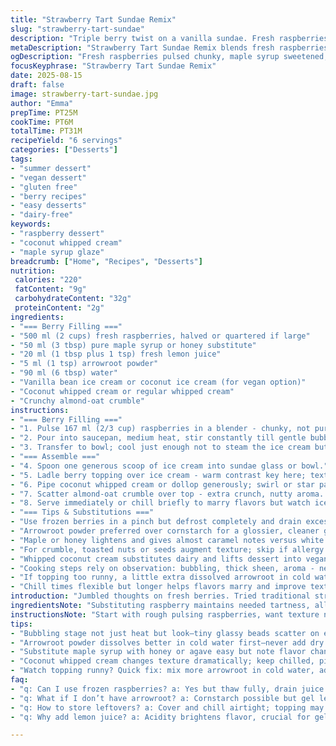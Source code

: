 ```yaml
---
title: "Strawberry Tart Sundae Remix"
slug: "strawberry-tart-sundae"
description: "Triple berry twist on a vanilla sundae. Fresh raspberries swap in, lemon juice adds sharpness. Cornstarch replaced by arrowroot for cleaner finish. Crumble gets mellow almond flour, oats. Sweetened only lightly. Cooked purée hints of popping bubbles, thickens to coat berries and spoon. Assemble with whipped coconut cream for a dairy-free lift. Chill times slightly shifted to avoid over-setting. Recognize bubbling intensity not by timer alone but by thickened shine. Scoops, rosaces, textured rounds. Simple, refreshing, a no-fuss summer treat."
metaDescription: "Strawberry Tart Sundae Remix blends fresh raspberries with maple syrup, arrowroot thickened glaze, creamy coconut whipped cream, and almond-oat crumble chill-ready summer treat."
ogDescription: "Fresh raspberries pulsed chunky, maple syrup sweetened, arrowroot thickened glaze, coconut whipped cream topping, almond-oat crunch. Chill, serve, summer dessert done right."
focusKeyphrase: "Strawberry Tart Sundae Remix"
date: 2025-08-15
draft: false
image: strawberry-tart-sundae.jpg
author: "Emma"
prepTime: PT25M
cookTime: PT6M
totalTime: PT31M
recipeYield: "6 servings"
categories: ["Desserts"]
tags:
- "summer dessert"
- "vegan dessert"
- "gluten free"
- "berry recipes"
- "easy desserts"
- "dairy-free"
keywords:
- "raspberry dessert"
- "coconut whipped cream"
- "maple syrup glaze"
breadcrumb: ["Home", "Recipes", "Desserts"]
nutrition: 
 calories: "220"
 fatContent: "9g"
 carbohydrateContent: "32g"
 proteinContent: "2g"
ingredients:
- "=== Berry Filling ==="
- "500 ml (2 cups) fresh raspberries, halved or quartered if large"
- "50 ml (3 tbsp) pure maple syrup or honey substitute"
- "20 ml (1 tbsp plus 1 tsp) fresh lemon juice"
- "5 ml (1 tsp) arrowroot powder"
- "90 ml (6 tbsp) water"
- "Vanilla bean ice cream or coconut ice cream (for vegan option)"
- "Coconut whipped cream or regular whipped cream"
- "Crunchy almond-oat crumble"
instructions:
- "=== Berry Filling ==="
- "1. Pulse 167 ml (2/3 cup) raspberries in a blender - chunky, not puree smooth. Add maple syrup, lemon juice, arrowroot powder dissolved in water. Blend quick to combine but keep texture."
- "2. Pour into saucepan, medium heat, stir constantly till gentle bubbling starts, no roaring boil. Watch closely; bubbles like glass beads forming signal thickening. Add remaining raspberries carefully. Heat another 90 seconds, keep stirring or risk scorch. Mixture should shine, coat spatula thickly but flow."
- "3. Transfer to bowl; cool just enough not to steam the ice cream but still warm enough for flavors to spread. Cover, chill minimum 20 minutes or till just cool but not totally set."
- "=== Assemble ==="
- "4. Spoon one generous scoop of ice cream into sundae glass or bowl."
- "5. Ladle berry topping over ice cream - warm contrast key here; texture varied between pulpy fruit and the thickened glaze."
- "6. Pipe coconut whipped cream or dollop generously; swirl or star pattern adds air and bite."
- "7. Scatter almond-oat crumble over top - extra crunch, nutty aroma. Toast crumble first if you can; smells like toasted bread and nuts, invites digging in."
- "8. Serve immediately or chill briefly to marry flavors but watch ice cream melt."
- "=== Tips & Substitutions ==="
- "Use frozen berries in a pinch but defrost completely and drain excess juice or risk watery topping."
- "Arrowroot powder preferred over cornstarch for a glossier, cleaner gel, especially with acidity from lemon juice."
- "Maple or honey lightens and gives almost caramel notes versus white sugar which can be sharper."
- "For crumble, toasted nuts or seeds augment texture; skip if allergy concerns."
- "Whipped coconut cream substitutes dairy and lifts dessert into vegan territory without heavy textures."
- "Cooking steps rely on observation: bubbling, thick sheen, aroma - never purely timers."
- "If topping too runny, a little extra dissolved arrowroot in cold water stirred in and reheated briefly fixes that meltdown."
- "Chill times flexible but longer helps flavors marry and improve texture, especially if using fresh cream."
introduction: "Jumbled thoughts on fresh berries. Tried traditional strawberries but raspberries punched up brightness. Acid bite wakes palate. Switched arrowroot for clean gel, less gluey compared to corn starch. Maple syrup tames sour edges, adds warmth. Watching bubbling bubble - tiny glass beads signals thickening, not just time ticking. Vanilla bean ice cream essential; flavor base simple but enough to build layers. Coconut whipped cream is my go-to – airy, not dense. Crumble crunchy contrast - oats + almond flour, not just plain flour and sugar. Toast crumble gives that nutty scent, makes you want to dig in before dessert proper. This isn't neat plating but rustic charm, uneven dollops, drips on side - honest kitchen work. Chill control stops smushy texture eventually; patience pays off with layered texture. Pie meets sundae meets easy fuss-free dessert. Tried and failed with frozen berries dripping too much liquid - always a balance. Failure builds flavor intuition, trust senses over strict recipe steps."
ingredientsNote: "Substituting raspberry maintains needed tartness, allows for deeper flavor than plain strawberry sometimes over-sweet. Maple syrup instead of refined sugar softens acidity, adds unique floral sweetness, though honey or agave can be used for more varied sweetness profiles. Arrowroot powder handles thickening in acidic environments better than cornstarch; clarity and sheen rare virtues here. Lemon juice critical for brightness and texture balance - modest quantity but determines gel set and flavor lift. Vanilla ice cream option flexible; if coconut or almond milk based, can turn dessert vegan but texture lighter. Whipped coconut cream changes mouthfeel drastically from dairy-based. Crumble recipe leverages almond flour for nutty complexity, replaces traditional flour to respect gluten intolerance without compromising mouthfeel. Toast oats with hint of cinnamon or nutmeg for added warmth if experimenting. Ingredients focus on natural flavors, minimal processing – quality essential here for impact."
instructionsNote: "Start with rough pulsing raspberries, want texture not puree. Dissolve arrowroot powder fully to avoid lumps - I whisk separately in cold water then add to blender step. Heat gently in pan - avoid full tilt boiling to prevent breaking down of fruit and color loss; bubbling around pan edges is your sign. Constant stirring needed - that telltale thickened coat on spatula signals readiness more than stopwatch. Adding remaining raspberries last protects their shape and texture - no mushy mess. Let cool just off-heat temperature inside bowl before chilling; hot syrup on ice cream leads to rapid melting and sad puddles. Assembly quickly done, ice cream scoop then warm-topped glaze, then airy whipped cream immediately for contrast. Crumble sprinkled last to keep crunch sustained, not soggy. Watch dessert’s life carefully during serving; softening will accelerate once warm topping contacts cold ice cream. Keep chill window tight if prepping all in advance. Attention to bubbling texture, shine on spatula, chill timing shifts texture from runny to gelatinous - practice this to nail consistency."
tips:
- "Bubbling stage not just heat but look—tiny glassy beads scatter on edge. Stir constant but gentle, no full boil. That shine on spatula means thick enough. Timing changes, depends on pan size, distribution of heat. Raspberries chunkier, keep texture; puree kills contrast."
- "Arrowroot powder dissolves better in cold water first—never add dry powder directly or get lumps. Keep stirring after adding; if mix too thick, add small water splash. Acid from lemon juice interacts, helps set gel cleanly but can thin if too much."
- "Substitute maple syrup with honey or agave easy but note flavor changes—maple adds subtle caramel notes; honey more floral but thicker. Avoid refined sugar here, could dull brightness. For crumble, almond flour is key—adds nuttiness, keeps gluten-free. Toast oats before mixing; smell changes invite digging in."
- "Coconut whipped cream changes texture dramatically; keep chilled, pipe or dollop fast to keep air light. Dairy whipped cream works too but mouthfeel heavier. Chill crumble separately if prepping ahead else soggy. Timing between chill and serve tight; flavors marry better but topping melts faster."
- "Watch topping runny? Quick fix: mix more arrowroot in cold water, add in small increments reheated briefly. Too thick? Add splash water or lemon juice. Patience needed with cooling; too cold sets too firm, too warm melts ice cream fast. Use senses: smell, look, thickness over timer alone."
faq:
- "q: Can I use frozen raspberries? a: Yes but thaw fully, drain juice well or topping runs watery. Frozen breaks cell structure, loses texture. Push some fresh chunks if possible for bite. Works alright in pinch, just adjust thickening slightly."
- "q: What if I don’t have arrowroot? a: Cornstarch possible but gel less clear, can turn gluey. Tapioca starch makes chewy texture but more sheen. So pick based on your texture priority. Lemon juice also affects clarity so balance starch type carefully."
- "q: How to store leftovers? a: Cover and chill airtight; topping may separate or soften crumble. Can freeze but coconut cream texture changes after thaw. Best fresh within 24 hours. Rewarm topping gently if needed but don’t boil again."
- "q: Why add lemon juice? a: Acidity brightens flavor, crucial for gel set with arrowroot. Too little, topping lacks lift; too much thins mix. Adds fresh zing that battles maple sweetness. Not just flavor, also affects texture balance."

---
```

